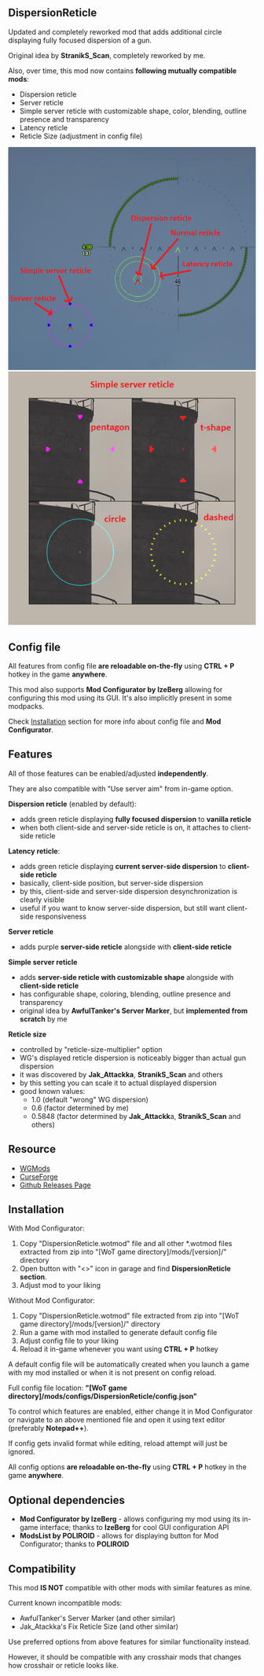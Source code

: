 ## DispersionReticle
Updated and completely reworked mod that adds additional circle displaying fully focused dispersion of a gun.

Original idea by **StranikS_Scan**, completely reworked by me.

Also, over time, this mod now contains **following mutually compatible mods**:
- Dispersion reticle
- Server reticle
- Simple server reticle with customizable shape, color, blending, outline presence and transparency
- Latency reticle
- Reticle Size (adjustment in config file)

![All presented reticles](images/all.png)
![Simple server reticle features](images/simple_server.png)

## Config file
All features from config file **are reloadable on-the-fly** using **CTRL + P** hotkey in the game **anywhere**.

This mod also supports **Mod Configurator by IzeBerg** allowing for configuring
this mod using its GUI.
It's also implicitly present in some modpacks. 

Check [Installation](#installation) section for more info
about config file and **Mod Configurator**.

## Features
All of those features can be enabled/adjusted **independently**.

They are also compatible with "Use server aim" from in-game option.

**Dispersion reticle** (enabled by default):
- adds green reticle displaying **fully focused dispersion** to **vanilla reticle**
- when both client-side and server-side reticle is on, it attaches to client-side reticle

**Latency reticle**:
- adds green reticle displaying **current server-side dispersion** to **client-side reticle**
- basically, client-side position, but server-side dispersion
- by this, client-side and server-side dispersion desynchronization is clearly visible
- useful if you want to know server-side dispersion, but still want client-side responsiveness

**Server reticle**
- adds purple **server-side reticle** alongside with **client-side reticle**

**Simple server reticle**
- adds **server-side reticle with customizable shape** alongside with **client-side reticle**
- has configurable shape, coloring, blending, outline presence and transparency
- original idea by **AwfulTanker's Server Marker**, but **implemented from scratch** by me

**Reticle size**
- controlled by "reticle-size-multiplier" option
- WG's displayed reticle dispersion is noticeably bigger than actual gun dispersion
- it was discovered by **Jak_Attackka**, **StranikS_Scan** and others
- by this setting you can scale it to actual displayed dispersion
- good known values:
    - 1.0 (default "wrong" WG dispersion)
    - 0.6 (factor determined by me)
    - 0.5848 (factor determined by **Jak_Attackk**a, **StranikS_Scan** and others)

## Resource
- [WGMods](https://wgmods.net/5251/)
- [CurseForge](https://www.curseforge.com/worldoftanks/wot-mods/dispersionreticle-reworked)
- [Github Releases Page](https://github.com/Pruszko/DispersionReticle/releases)

## Installation
With Mod Configurator:
1. Copy "DispersionReticle.wotmod" file and all other *.wotmod files extracted from zip into "[WoT game directory]/mods/[version]/" directory
2. Open button with "<>" icon in garage and find **DispersionReticle section**.
3. Adjust mod to your liking

Without Mod Configurator:
1. Copy "DispersionReticle.wotmod" file extracted from zip into "[WoT game directory]/mods/[version]/" directory
2. Run a game with mod installed to generate default config file
3. Adjust config file to your liking
4. Reload it in-game whenever you want using **CTRL + P** hotkey

A default config file will be automatically created when you launch a game
with my mod installed or when it is not present on config reload.

Full config file location: **"[WoT game directory]/mods/configs/DispersionReticle/config.json"**

To control which features are enabled, either change it in Mod Configurator 
or navigate to an above mentioned file
and open it using text editor (preferably **Notepad++**).

If config gets invalid format while editing, reload attempt will just be ignored.

All config options **are reloadable on-the-fly** using **CTRL + P** hotkey in the game **anywhere**.


## Optional dependencies
* **Mod Configurator by IzeBerg** - allows configuring my mod using its in-game interface;
  thanks to **IzeBerg** for cool GUI configuration API
* **ModsList by POLIROID** - allows for displaying button for Mod Configurator; thanks to **POLIROID**

## Compatibility
This mod **IS NOT** compatible with other mods with similar features as mine.

Current known incompatible mods:
- AwfulTanker's Server Marker (and other similar)
- Jak_Atackka's Fix Reticle Size (and other similar)

Use preferred options from above features for similar functionality instead.

However, it should be compatible with any crosshair mods that changes
how crosshair or reticle looks like.